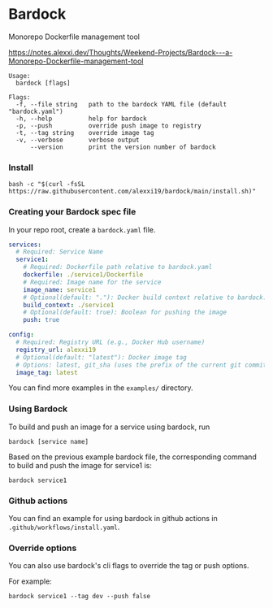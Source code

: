 # Bardock
Monorepo Dockerfile management tool

https://notes.alexxi.dev/Thoughts/Weekend-Projects/Bardock---a-Monorepo-Dockerfile-management-tool

```
Usage:
  bardock [flags]

Flags:
  -f, --file string   path to the bardock YAML file (default "bardock.yaml")
  -h, --help          help for bardock
  -p, --push          override push image to registry
  -t, --tag string    override image tag
  -v, --verbose       verbose output
      --version       print the version number of bardock
```

### Install

```
bash -c "$(curl -fsSL https://raw.githubusercontent.com/alexxi19/bardock/main/install.sh)"
```

### Creating your Bardock spec file   

In your repo root, create a `bardock.yaml` file.


```yaml
services:
  # Required: Service Name
  service1:
    # Required: Dockerfile path relative to bardock.yaml
    dockerfile: ./service1/Dockerfile
    # Required: Image name for the service
    image_name: service1
    # Optional(default: "."): Docker build context relative to bardock.yaml, the docker build command will be run in this directory 
    build_context: ./service1
    # Optional(default: true): Boolean for pushing the image 
    push: true

config:
  # Required: Registry URL (e.g., Docker Hub username)
  registry_url: alexxi19
  # Optional(default: "latest"): Docker image tag
  # Options: latest, git_sha (uses the prefix of the current git commit sha)
  image_tag: latest
```

You can find more examples in the `examples/` directory. 

### Using Bardock 

To build and push an image for a service using bardock, run

```
bardock [service name]
```

Based on the previous example bardock file, the corresponding command to build and push the image for service1 is:

```
bardock service1
```

### Github actions

You can find an example for using bardock in github actions in `.github/workflows/install.yaml`.

### Override options

You can also use bardock's cli flags to override the tag or push options.

For example: 

```
bardock service1 --tag dev --push false
```
